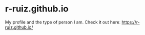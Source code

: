 # r-ruiz.github.io
My profile and the type of person I am. Check it out here: https://r-ruiz.github.io/
